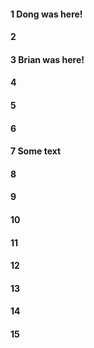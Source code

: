 #### 1 Dong was here!
#### 2
#### 3 Brian was here!
#### 4
#### 5
#### 6
#### 7 Some text
#### 8
#### 9
#### 10
#### 11
#### 12
#### 13
#### 14
#### 15